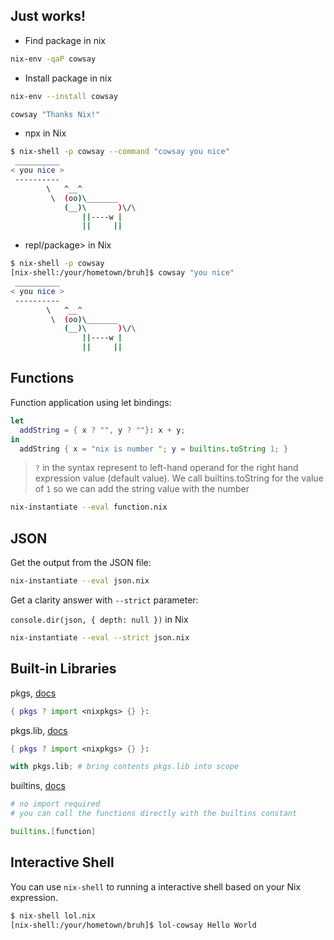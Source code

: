 ## Just works!

- Find package in nix

```sh
nix-env -qaP cowsay
```

- Install package in nix

```sh
nix-env --install cowsay 
```

```sh
cowsay "Thanks Nix!"
```

- npx in Nix

```sh
$ nix-shell -p cowsay --command "cowsay you nice"
 __________
< you nice >
 ----------
        \   ^__^
         \  (oo)\_______
            (__)\       )\/\
                ||----w |
                ||     ||
```

- repl/package> in Nix

```sh
$ nix-shell -p cowsay
[nix-shell:/your/hometown/bruh]$ cowsay "you nice"
 __________
< you nice >
 ----------
        \   ^__^
         \  (oo)\_______
            (__)\       )\/\
                ||----w |
                ||     ||
```

## Functions

Function application using let bindings:

```nix
let
  addString = { x ? "", y ? ""}: x + y;
in
  addString { x = "nix is number "; y = builtins.toString 1; }
```

> `?` in the syntax represent to left-hand operand for the right hand expression value (default value).
> We call builtins.toString for the value of `1` so we can add the string value with the number

```sh
nix-instantiate --eval function.nix
```

## JSON

Get the output from the JSON file:

```sh
nix-instantiate --eval json.nix
```

Get a clarity answer with `--strict` parameter:

`console.dir(json, { depth: null })` in Nix

```sh
nix-instantiate --eval --strict json.nix
```

## Built-in Libraries

pkgs, [docs](https://nixos.org/manual/nixpkgs/stable/)

```nix
{ pkgs ? import <nixpkgs> {} }:
```

pkgs.lib, [docs](https://nixos.org/manual/nixpkgs/stable/#sec-functions-library)

```nix
{ pkgs ? import <nixpkgs> {} }:

with pkgs.lib; # bring contents pkgs.lib into scope
```

builtins, [docs](https://nixos.org/manual/nix/stable/language/builtins.html)

```nix
# no import required
# you can call the functions directly with the builtins constant

builtins.[function]
```

## Interactive Shell

You can use `nix-shell` to running a interactive shell based on your Nix expression.

```sh
$ nix-shell lol.nix
[nix-shell:/your/hometown/bruh]$ lol-cowsay Hello World
```


